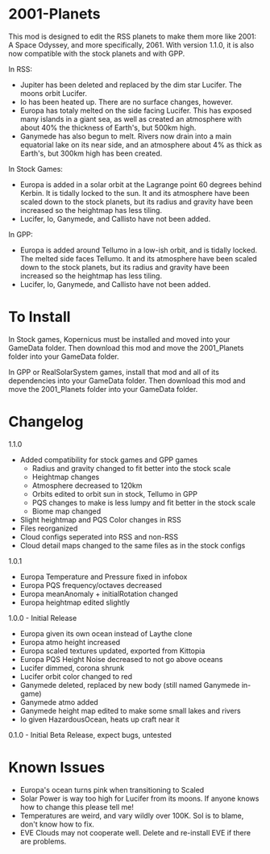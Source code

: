 # 2001-Planets
This mod is designed to edit the RSS planets to make them more like 2001: A Space Odyssey, and more specifically, 2061. With version 1.1.0, it is also now compatible with the stock planets and with GPP. 

In RSS:
- Jupiter has been deleted and replaced by the dim star Lucifer. The moons orbit Lucifer.
- Io has been heated up. There are no surface changes, however.
- Europa has totaly melted on the side facing Lucifer. This has exposed many islands in a giant sea, as well as created an atmosphere with about 40% the thickness of Earth's, but 500km high. 
- Ganymede has also begun to melt. Rivers now drain into a main equatorial lake on its near side, and an atmosphere about 4% as thick as Earth's, but 300km high has been created.

In Stock Games:
 - Europa is added in a solar orbit at the Lagrange point 60 degrees behind Kerbin. It is tidally locked to the sun. It and its atmosphere have been scaled down to the stock planets, but its radius and gravity have been increased so the heightmap has less tiling. 
 - Lucifer, Io, Ganymede, and Callisto have not been added.

In GPP:
 - Europa is added around Tellumo in a low-ish orbit, and is tidally locked. The melted side faces Tellumo. It and its atmosphere have been scaled down to the stock planets, but its radius and gravity have been increased so the heightmap has less tiling. 
 - Lucifer, Io, Ganymede, and Callisto have not been added.
 
# To Install
In Stock games, Kopernicus must be installed and moved into your GameData folder. Then download this mod and move the 2001_Planets folder into your GameData folder.

In GPP or RealSolarSystem games, install that mod and all of its dependencies into your GameData folder. Then download this mod and move the 2001_Planets folder into your GameData folder.

# Changelog
1.1.0
  - Added compatibility for stock games and GPP games
    - Radius and gravity changed to fit better into the stock scale
    - Heightmap changes
    - Atmosphere decreased to 120km
    - Orbits edited to orbit sun in stock, Tellumo in GPP
    - PQS changes to make is less lumpy and fit better in the stock scale
    - Biome map changed
  - Slight heightmap and PQS Color changes in RSS
  - Files reorganized
  - Cloud configs seperated into RSS and non-RSS
  - Cloud detail maps changed to the same files as in the stock configs
 
1.0.1 
  - Europa Temperature and Pressure fixed in infobox
  - Europa PQS frequency/octaves decreased
  - Europa meanAnomaly + initialRotation changed
  - Europa heightmap edited slightly
  
1.0.0 - Initial Release
  - Europa given its own ocean instead of Laythe clone
  - Europa atmo height increased
  - Europa scaled textures updated, exported from Kittopia
  - Europa PQS Height Noise decreased to not go above oceans
  - Lucifer dimmed, corona shrunk
  - Lucifer orbit color changed to red
  - Ganymede deleted, replaced by new body (still named Ganymede in-game)
  - Ganymede atmo added
  - Ganymede height map edited to make some small lakes and rivers
  - Io given HazardousOcean, heats up craft near it
  
0.1.0 - Initial Beta Release, expect bugs, untested
  
  
# Known Issues
 - Europa's ocean turns pink when transitioning to Scaled
 - Solar Power is way too high for Lucifer from its moons. If anyone knows how to change this please tell me!
 - Temperatures are weird, and vary wildly over 100K. Sol is to blame, don't know how to fix.
 - EVE Clouds may not cooperate well. Delete and re-install EVE if there are problems.

